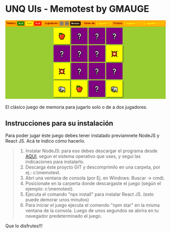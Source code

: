 # UNQ UIs - Memotest by GMAUGE

![Juego](./snapShoot.png)

El clásico juego de memoria para jugarlo solo o de a dos jugadores.

## Instrucciones para su instalación

Para poder jugar éste juego debes tener instalado previamnete NodeJS y React JS. Acá te indico cómo hacerlo.

>1) Instalar NodeJS: para eso debes descargar el programa desde [AQUI](https://nodejs.org/en/download/), segun el sistema operativo que uses, y segui las indicaciones para instalarlo.
>2) Descarga éste proycto GIT y descomprimilo en una carpeta, por ej.: c:\memotest.
>3) Abri una ventana de consola (por Ej. en Windows: Buscar -> cmd).
>4) Posicionate en la carperta donde descargaste el juego (según el ejemplo: c:\memotest).
>5) Ejecuta el comando "npx install" para instalar React JS. (esto puede demorar unos minutos)
>6) Para iniciar el juego ejecuta el comendo "npm star" en la misma ventana de la consola. Luego de unos segundos se abrira en tu navegador predeterminado el juego.

Que lo disfrutes!!!